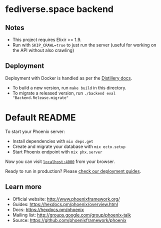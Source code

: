 # fediverse.space backend

## Notes

- This project requires Elixir >= 1.9.
- Run with `SKIP_CRAWL=true` to just run the server (useful for working on the API without also crawling)

## Deployment

Deployment with Docker is handled as per the [Distillery docs](https://hexdocs.pm/distillery/guides/working_with_docker.html).

- To build a new version, run `make build` in this directory.
- To migrate a released version, run `./backend eval "Backend.Release.migrate"`

# Default README

To start your Phoenix server:

- Install dependencies with `mix deps.get`
- Create and migrate your database with `mix ecto.setup`
- Start Phoenix endpoint with `mix phx.server`

Now you can visit [`localhost:4000`](http://localhost:4000) from your browser.

Ready to run in production? Please [check our deployment guides](https://hexdocs.pm/phoenix/deployment.html).

## Learn more

- Official website: http://www.phoenixframework.org/
- Guides: https://hexdocs.pm/phoenix/overview.html
- Docs: https://hexdocs.pm/phoenix
- Mailing list: http://groups.google.com/group/phoenix-talk
- Source: https://github.com/phoenixframework/phoenix
